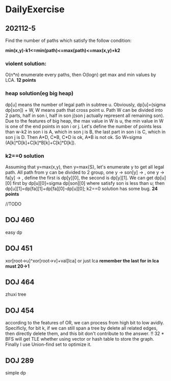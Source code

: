 # DailyExercise


## 202112-5

Find the number of paths which satisfy the follow condition:

 **min(x,y)-k1<=min(path)<=max(path)<=max(x,y)+k2**

### violent solution:
O(n\*n) enumerate every paths, then O(logn) get max and min values by LCA.      **12 points**

### heap solution(eg big heap)
dp[u] means the number of legal path in subtree u. Obviously, dp[u]=(sigma dp[son]) + W, W means path that cross point u. Path W can be divided into 2 parts, half in son i, half in son j(son j actually represent all remaining son). Due to the features of big heap, the max value in W is u, the min value in W is one of the end points in son i or j.
Let's define the number of points less than w-k2 in son i is A, which in son j is B, the last part in son i is C, which in son j is D.
Then A\*D, C\*B, C\*D is ok, A\*B is not ok. So W=sigma (A[k]\*D[k]+C[k]\*B[k]+C[k]\*D[k]).

### k2==0 solution
Assuming that y=max(x,y), then y=max{S}, let's enumerate y to get all legal path. All path from y can be divided to 2 group, one y -> son[y] -> ,  one y -> fa[y] -> , define the first is dp\[y][0], the second is dp\[y][1].
We can get dp\[u][0] first by dp\[u][0]=sigma dp\[son][0] where satisfy son is less than u; then dp\[u][1]=dp\[fa][1]+dp\[fa][0]-dp\[u][0];
k2==0 solution has some bug.   **24 points**

//TODO

## DOJ 460
easy dp

## DOJ 451
xor[root->u]^xor[root->v]+val[lca] or just lca
**remember the last for in lca must 20->1**

## DOJ 464
zhuxi tree

## DOJ 454
according to the features of OR, we can process from high bit to low avidly. Specificly, for bit k, if we can still span a tree by delete all related edges, then directly delete them, and this bit don't contribute to the answer. 
!! 32 * BFS will get TLE whether using vector or hash table to store the graph. Finally I use Union-find set to optimize it.

## DOJ 289
simple dp
